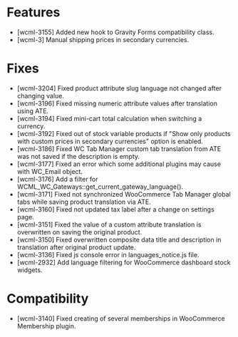 # Features
* [wcml-3155] Added new hook to Gravity Forms compatibility class.
* [wcml-3] Manual shipping prices in secondary currencies.

# Fixes
* [wcml-3204] Fixed product attribute slug language not changed after changing value.
* [wcml-3196] Fixed missing numeric attribute values after translation using ATE.
* [wcml-3194] Fixed mini-cart total calculation when switching a currency.
* [wcml-3192] Fixed out of stock variable products if "Show only products with custom prices in secondary currencies" option is enabled.
* [wcml-3186] Fixed WC Tab Manager custom tab translation from ATE was not saved if the description is empty.
* [wcml-3177] Fixed an error which some additional plugins may cause with WC_Email object.
* [wcml-3176] Add a filter for WCML_WC_Gateways::get_current_gateway_language().
* [wcml-3171] Fixed not synchronized WooCommerce Tab Manager global tabs while saving product translation via ATE.
* [wcml-3160] Fixed not updated tax label after a change on settings page.
* [wcml-3151] Fixed the value of a custom attribute translation is overwritten on saving the original product.
* [wcml-3150] Fixed overwritten composite data title and description in translation after original product update.
* [wcml-3136] Fixed js console error in languages_notice.js file.
* [wcml-2932] Add language filtering for WooCommerce dashboard stock widgets.

# Compatibility
* [wcml-3140] Fixed creating of several memberships in WooCommerce Membership plugin.